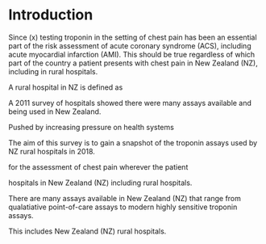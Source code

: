 # Introduction

Since (x) testing troponin in the setting of chest pain has been an essential part of the risk assessment of acute coronary syndrome (ACS), including acute myocardial infarction (AMI). This should be true regardless of which part of the country a patient presents with chest pain in New Zealand (NZ), including in rural hospitals.

A rural hospital in NZ is defined as

A 2011 survey of hospitals showed there were many assays available and being used in New Zealand.

Pushed by increasing pressure on health systems

The aim of this survey is to gain a snapshot of the troponin assays used by NZ rural hospitals in 2018.



for the assessment of chest pain wherever the patient

 hospitals in New Zealand (NZ) including rural hospitals.

There are many assays available in New Zealand (NZ) that range from qualatiative point-of-care assays to modern highly sensitive troponin assays.


This includes New Zealand (NZ) rural hospitals.
